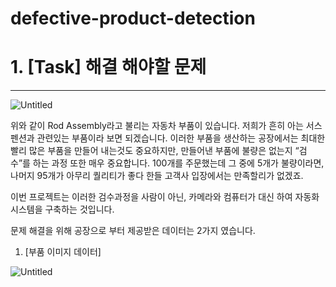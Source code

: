 # defective-product-detection
# 1. [Task] 해결 해야할 문제

---

![Untitled](https://s3-us-west-2.amazonaws.com/secure.notion-static.com/84b738d1-207a-43b6-a72a-9513bd99be32/Untitled.png)

위와 같이 Rod Assembly라고 불리는 자동차 부품이 있습니다. 저희가 흔히 아는 서스펜션과 관련있는 부품이라 보면 되겠습니다. 이러한 부품을 생산하는 공장에서는 최대한 빨리 많은 부품을 만들어 내는것도 중요하지만, 만들어낸 부품에 불량은 없는지 “검수”를 하는 과정 또한 매우 중요합니다. 100개를 주문했는데 그 중에 5개가 불량이라면, 나머지 95개가 아무리 퀄리티가 좋다 한들 고객사 입장에서는 만족할리가 없겠죠. 

이번 프로젝트는 이러한 검수과정을 사람이 아닌, 카메라와 컴퓨터가 대신 하여 자동화 시스템을 구축하는 것입니다.

문제 해결을 위해 공장으로 부터 제공받은 데이터는 2가지 였습니다.

1. [부품 이미지 데이터]

![Untitled](https://s3-us-west-2.amazonaws.com/secure.notion-static.com/6eaa896d-a2d9-424f-b186-92915f02438d/Untitled.png)
